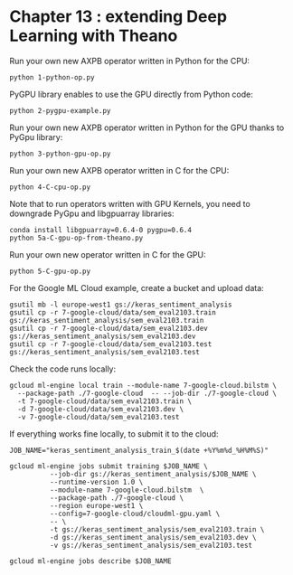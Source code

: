 # Chapter 13 : extending Deep Learning with Theano

Run your own new AXPB operator written in Python for the CPU:

    python 1-python-op.py

PyGPU library enables to use the GPU directly from Python code:

    python 2-pygpu-example.py

Run your own new AXPB operator written in Python for the GPU thanks to PyGpu library:

    python 3-python-gpu-op.py

Run your own new AXPB operator written in C for the CPU:

    python 4-C-cpu-op.py

Note that to run operators written with GPU Kernels, you need to downgrade PyGpu and libgpuarray libraries:

    conda install libgpuarray=0.6.4-0 pygpu=0.6.4
    python 5a-C-gpu-op-from-theano.py

Run your own new operator written in C for the GPU:

    python 5-C-gpu-op.py

For the Google ML Cloud example, create a bucket and upload data:

    gsutil mb -l europe-west1 gs://keras_sentiment_analysis
    gsutil cp -r 7-google-cloud/data/sem_eval2103.train gs://keras_sentiment_analysis/sem_eval2103.train
    gsutil cp -r 7-google-cloud/data/sem_eval2103.dev gs://keras_sentiment_analysis/sem_eval2103.dev
    gsutil cp -r 7-google-cloud/data/sem_eval2103.test gs://keras_sentiment_analysis/sem_eval2103.test

Check the code runs locally:

    gcloud ml-engine local train --module-name 7-google-cloud.bilstm \
      --package-path ./7-google-cloud  -- --job-dir ./7-google-cloud \
      -t 7-google-cloud/data/sem_eval2103.train \
      -d 7-google-cloud/data/sem_eval2103.dev \
      -v 7-google-cloud/data/sem_eval2103.test

If everything works fine locally, to submit it to the cloud:

    JOB_NAME="keras_sentiment_analysis_train_$(date +%Y%m%d_%H%M%S)"

    gcloud ml-engine jobs submit training $JOB_NAME \
              --job-dir gs://keras_sentiment_analysis/$JOB_NAME \
              --runtime-version 1.0 \
              --module-name 7-google-cloud.bilstm  \
              --package-path ./7-google-cloud \
              --region europe-west1 \
              --config=7-google-cloud/cloudml-gpu.yaml \
              -- \
              -t gs://keras_sentiment_analysis/sem_eval2103.train \
              -d gs://keras_sentiment_analysis/sem_eval2103.dev \
              -v gs://keras_sentiment_analysis/sem_eval2103.test

    gcloud ml-engine jobs describe $JOB_NAME
